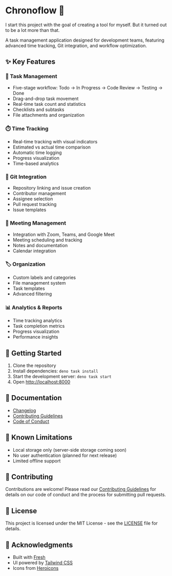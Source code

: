 # Chronoflow 🚀

I start this project with the goal of creating a tool for myself. But it turned
out to be a lot more than that.

A task management application designed for development teams, featuring advanced
time tracking, Git integration, and workflow optimization.

## ✨ Key Features

### 🎯 Task Management

- Five-stage workflow: Todo → In Progress → Code Review → Testing → Done
- Drag-and-drop task movement
- Real-time task count and statistics
- Checklists and subtasks
- File attachments and organization

### ⏱️ Time Tracking

- Real-time tracking with visual indicators
- Estimated vs actual time comparison
- Automatic time logging
- Progress visualization
- Time-based analytics

### 🐙 Git Integration

- Repository linking and issue creation
- Contributor management
- Assignee selection
- Pull request tracking
- Issue templates

### 🎥 Meeting Management

- Integration with Zoom, Teams, and Google Meet
- Meeting scheduling and tracking
- Notes and documentation
- Calendar integration

### 🏷️ Organization

- Custom labels and categories
- File management system
- Task templates
- Advanced filtering

### 📊 Analytics & Reports

- Time tracking analytics
- Task completion metrics
- Progress visualization
- Performance insights

## 🚀 Getting Started

1. Clone the repository
2. Install dependencies: `deno task install`
3. Start the development server: `deno task start`
4. Open [http://localhost:8000](http://localhost:8000)

## 📝 Documentation

- [Changelog](CHANGELOG.md)
- [Contributing Guidelines](CONTRIBUTING.md)
- [Code of Conduct](CODE_OF_CONDUCT.md)

## 🐛 Known Limitations

- Local storage only (server-side storage coming soon)
- No user authentication (planned for next release)
- Limited offline support

## 🤝 Contributing

Contributions are welcome! Please read our
[Contributing Guidelines](CONTRIBUTING.md) for details on our code of conduct
and the process for submitting pull requests.

## 📄 License

This project is licensed under the MIT License - see the [LICENSE](LICENSE) file
for details.

## 🙏 Acknowledgments

- Built with [Fresh](https://fresh.deno.dev/)
- UI powered by [Tailwind CSS](https://tailwindcss.com/)
- Icons from [Heroicons](https://heroicons.com/)
